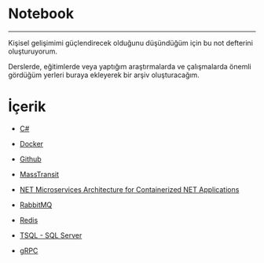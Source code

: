 # Notebook
---

Kişisel gelişimimi güçlendirecek olduğunu düşündüğüm için bu not defterini oluşturuyorum. 

Derslerde, eğitimlerde veya yaptığım araştırmalarda ve çalışmalarda önemli gördüğüm yerleri buraya ekleyerek bir arşiv oluşturacağım.

# İçerik

- [C#](https://github.com/AhmetOsmn/Notebook/tree/main/C%23)

- [Docker](https://github.com/AhmetOsmn/Notebook/tree/main/Docker)

- [Github](https://github.com/AhmetOsmn/Notebook/tree/main/GitHub)

- [MassTransit](https://github.com/AhmetOsmn/Notebook/tree/main/MassTransit)

- [NET Microservices Architecture for Containerized NET Applications](https://github.com/AhmetOsmn/Notebook/tree/main/NET%20Microservices%20Architecture%20for%20Containerized%20NET%20Applications)

- [RabbitMQ](https://github.com/AhmetOsmn/Notebook/tree/main/RabbitMQ)

- [Redis](https://github.com/AhmetOsmn/Notebook/tree/main/Redis)

- [TSQL - SQL Server](https://github.com/AhmetOsmn/Notebook/tree/main/TSQL%20-%20SQL%20Server)

- [gRPC](https://github.com/AhmetOsmn/Notebook/tree/main/gRPC)
